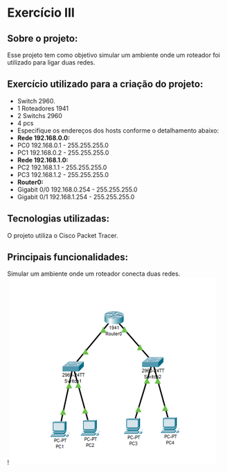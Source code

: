 # Exercício III
## Sobre o projeto:
Esse projeto tem como objetivo simular um ambiente onde um roteador foi utilizado para ligar duas redes. 
## Exercício utilizado para a criação do projeto:
+ Switch 2960.
+ 1 Roteadores 1941
+ 2 Switchs 2960
+ 4 pcs 
+ Especifique os endereços dos hosts conforme o detalhamento abaixo:
+ **Rede 192.168.0.0:**
+ PC0 192.168.0.1 - 255.255.255.0
+ PC1 192.168.0.2 - 255.255.255.0
+ **Rede 192.168.1.0:**
+ PC2 192.168.1.1 - 255.255.255.0
+ PC3 192.168.1.2 - 255.255.255.0
+ **Router0:**
+ Gigabit 0/0 192.168.0.254 - 255.255.255.0
+ Gigabit 0/1 192.168.1.254 - 255.255.255.0
## Tecnologias utilizadas:
O projeto utiliza o Cisco Packet Tracer. 

## Principais funcionalidades:
Simular um ambiente onde um roteador conecta duas redes. \
!![alt text](image.png)

